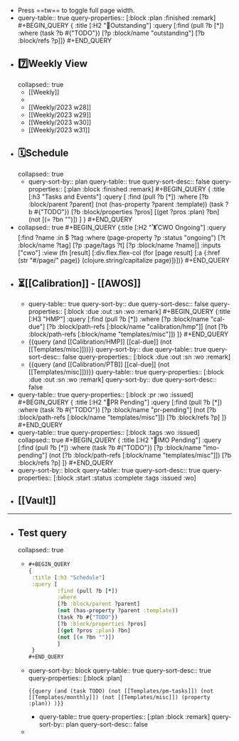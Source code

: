 - Press ==tw== to toggle full page width.
- query-table:: true
  query-properties:: [:block :plan :finished :remark]
  #+BEGIN_QUERY
  {
  :title [:H2 "📌Outstanding"]
  :query [:find (pull ?b [*])
           :where
           (task ?b #{"TODO"})
           [?p :block/name "outstanding"]
           [?b :block/refs ?p]]}
  #+END_QUERY
- ## 7️⃣Weekly View
  collapsed:: true
	- [[Weekly]]
	-
	- [[Weekly/2023 w28]]
	- [[Weekly/2023 w29]]
	- [[Weekly/2023 w30]]
	- [[Weekly/2023 w31]]
- ## 🗓️Schedule
  collapsed:: true
	- query-sort-by:: plan
	  query-table:: true
	  query-sort-desc:: false
	  query-properties:: [:plan :block :finished :remark]
	  #+BEGIN_QUERY
	  {
	   :title [:h3 "Tasks and Events"]
	   :query [
	           :find (pull ?b [*])
	           :where
	           [?b :block/parent ?parent]
	           (not (has-property ?parent :template))
	           (task ?b #{"TODO"})
	           [?b :block/properties ?pros]
	           [(get ?pros :plan) ?bn]
	           (not [(= ?bn "")])
	           ]
	   }
	  #+END_QUERY
- collapsed:: true
  #+BEGIN_QUERY
  {:title [:H2 "🏋️CWO Ongoing"]
   :query [:find ?name
         :in $ ?tag
         :where
         (page-property ?p :status "ongoing")
         [?t :block/name ?tag]
         [?p :page/tags ?t]
         [?p :block/name ?name]]
   :inputs ["cwo"]
   :view (fn [result]
         [:div.flex.flex-col
          (for [page result]
            [:a {:href (str "#/page/" page)} (clojure.string/capitalize page)])])}
  #+END_QUERY
- ## ⏳[[Calibration]] - [[AWOS]]
	- query-table:: true
	  query-sort-by:: due
	  query-sort-desc:: false
	  query-properties:: [:block :due :out :sn :wo :remark]
	  #+BEGIN_QUERY
	  {:title [:H3 "HMP"]
	   :query [:find (pull ?b [*])
	       :where
	       [?p :block/name "cal-due"]
	       [?b :block/path-refs [:block/name "calibration/hmp"]]
	       (not [?b :block/path-refs [:block/name "templates/misc"]])
	       ]}
	  #+END_QUERY
	- {{query (and [[Calibration/HMP]] [[cal-due]] (not [[Templates/misc]]))}}
	  query-sort-by:: due
	  query-table:: true
	  query-sort-desc:: false
	  query-properties:: [:block :due :out :sn :wo :remark]
	- {{query (and [[Calibration/PTB]] [[cal-due]] (not [[Templates/misc]]))}}
	  query-table:: true
	  query-properties:: [:block :due :out :sn :wo :remark]
	  query-sort-by:: due
	  query-sort-desc:: false
- query-table:: true
  query-properties:: [:block :pr :wo :issued]
  #+BEGIN_QUERY
  {
  :title [:H2 "🛒PR Pending"]
  :query [:find (pull ?b [*])
           :where
           (task ?b #{"TODO"})
           [?p :block/name "pr-pending"]
           (not [?b :block/path-refs [:block/name "templates/misc"]])
           [?b :block/refs ?p]
  ]}
  #+END_QUERY
- query-table:: true
  query-properties:: [:block :tags :wo :issued]
  collapsed:: true
  #+BEGIN_QUERY
  {
  :title [:H2 "🛒IMO Pending"]
  :query [:find (pull ?b [*])
           :where
           (task ?b #{"TODO"})
           [?p :block/name "imo-pending"]
           (not [?b :block/path-refs [:block/name "templates/misc"]])
           [?b :block/refs ?p]
  ]}
  #+END_QUERY
- query-sort-by:: block
  query-table:: true
  query-sort-desc:: true
  query-properties:: [:block :start :status :complete :tags :issued :wo]
- ## [[Vault]]
- ---
- ## Test query
  collapsed:: true
	- ```Clojure
	  #+BEGIN_QUERY
	  {
	   :title [:h3 "Schedule"]
	   :query [
	           :find (pull ?b [*])
	           :where
	           [?b :block/parent ?parent]
	           (not (has-property ?parent :template))
	           (task ?b #{"TODO"})
	           [?b :block/properties ?pros]
	           [(get ?pros :plan) ?bn]
	           (not [(= ?bn "")])
	           ]
	   }
	  #+END_QUERY
	  ```
	- query-sort-by:: block
	  query-table:: true
	  query-sort-desc:: true
	  query-properties:: [:block :plan]
	  ```
	  {{query (and (task TODO) (not [[Templates/pm-tasks]]) (not [[Templates/monthly]]) (not [[Templates/misc]]) (property :plan)) )}}
	  ```
		- query-table:: true
		  query-properties:: [:plan :block :remark]
		  query-sort-by:: plan
		  query-sort-desc:: false
	-